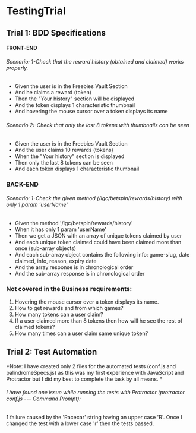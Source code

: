 # TestingTrial

## Trial 1: BDD Specifications

#### FRONT-END

###### Scenario: 1-Check that the reward history (obtained and claimed) works properly.

- Given the user is in the Freebies Vault Section
- And he claims a reward (token)
- Then the "Your history" section will be displayed
- And the token displays 1 characteristic thumbnail
- And hovering the mouse cursor over a token displays its name

###### Scenario 2:-Check that only the last 8 tokens with thumbnails can be seen

- Given the user is in the Freebies Vault Section
- And the user claims 10 rewards (tokens)
- When the "Your history" section is displayed
- Then only the last 8 tokens can be seen
- And each token displays 1 characteristic thumbnail

### BACK-END

###### Scenario: 1-Check the given method (/igc/betspin/rewards/history) with only 1 param 'userName'

- Given the method '/igc/betspin/rewards/history'
- When it has only 1 param 'userName'
- Then we get a JSON with an array of unique tokens claimed by user
- And each unique token claimed could have been claimed more than once (sub-array objects)
- And each sub-array object contains the following info: game-slug, date claimed, info, reason, expiry date
- And the array response is in chronological order
- And the sub-array response is in chronological order


### Not covered in the Business requirements:

1. Hovering the mouse cursor over a token displays its name.
2. How to get rewards and from which games?
3. How many tokens can a user claim?
4. If a user claimed more than 8 tokens then how will he see the rest of claimed tokens?
5. How many times can a user claim same unique token?


## Trial 2: Test Automation

*Note: I have created only 2 files for the automated tests (conf.js and palindromeSpecs.js) as this was my first experience with JavaScript and Protractor but I did my best to complete the task by all means. *

###### I have found one issue while running the tests with Protractor (protractor conf.js  --- Command Prompt):  

1 failure caused by the 'Racecar' string having an upper case 'R'. Once I changed the test with a lower case 'r' then the tests passed.
